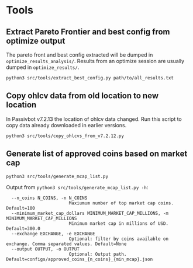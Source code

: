# Tools

## Extract Pareto Frontier and best config from optimize output

The pareto front and best config extracted will be dumped in `optimize_results_analysis/`. Results from an optimize session are usually dumped in `optimize_results/`.

```shell
python3 src/tools/extract_best_config.py path/to/all_results.txt
```

## Copy ohlcv data from old location to new location

In Passivbot v7.2.13 the location of ohlcv data changed. Run this script to copy data already downloaded in earlier versions.

```shell
python3 src/tools/copy_ohlcvs_from_v7.2.12.py
```

## Generate list of approved coins based on market cap

```shell
python3 src/tools/generate_mcap_list.py
```

Output from `python3 src/tools/generate_mcap_list.py -h`:
```
  --n_coins N_COINS, -n N_COINS
                        Maxiumum number of top market cap coins. Default=100
  --minimum_market_cap_dollars MINIMUM_MARKET_CAP_MILLIONS, -m MINIMUM_MARKET_CAP_MILLIONS
                        Minimum market cap in millions of USD. Default=300.0
  --exchange EXCHANGE, -e EXCHANGE
                        Optional: filter by coins available on exchange. Comma separated values. Default=None
  --output OUTPUT, -o OUTPUT
                        Optional: Output path. Default=configs/approved_coins_{n_coins}_{min_mcap}.json
```
